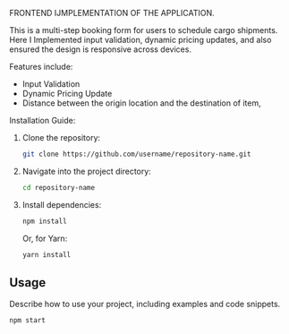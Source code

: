 FRONTEND IJMPLEMENTATION OF THE APPLICATION.

This is a multi-step booking form for users to schedule cargo shipments. Here I Implemented input validation, dynamic pricing updates, and also ensured the design is
responsive across devices. 

Features include:
- Input Validation
- Dynamic Pricing Update
- Distance between the origin location and the destination of item,

Installation Guide:

1. Clone the repository:
    ``` bash
    git clone https://github.com/username/repository-name.git
    ```

2. Navigate into the project directory:
    ```bash
    cd repository-name
    ```

3. Install dependencies:
    ```bash
    npm install
    ```

    Or, for Yarn:
    ```bash
    yarn install
    ```

## Usage

Describe how to use your project, including examples and code snippets.

```bash
npm start
